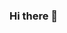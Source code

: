 ### Hi there 👋

<!--
**AnnaNican/annanican** is a ✨ _special_ ✨ repository because its `README.md` (this file) appears on your GitHub profile.

Here are some ideas to get you started:

- 🔭 I’m currently working on Code Aesthetics

[![GitHub Streak](https://github-readme-streak-stats.herokuapp.com/?user=annanican)](https://git.io/streak-stats)

-->
